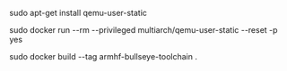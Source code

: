sudo apt-get install qemu-user-static

sudo docker run --rm --privileged multiarch/qemu-user-static --reset -p yes

sudo docker build --tag armhf-bullseye-toolchain .
